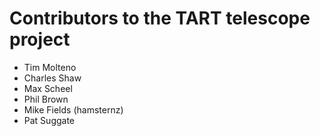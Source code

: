 # Contributors to the TART telescope project

* Tim Molteno
* Charles Shaw
* Max Scheel
* Phil Brown
* Mike Fields (hamsternz)
* Pat Suggate